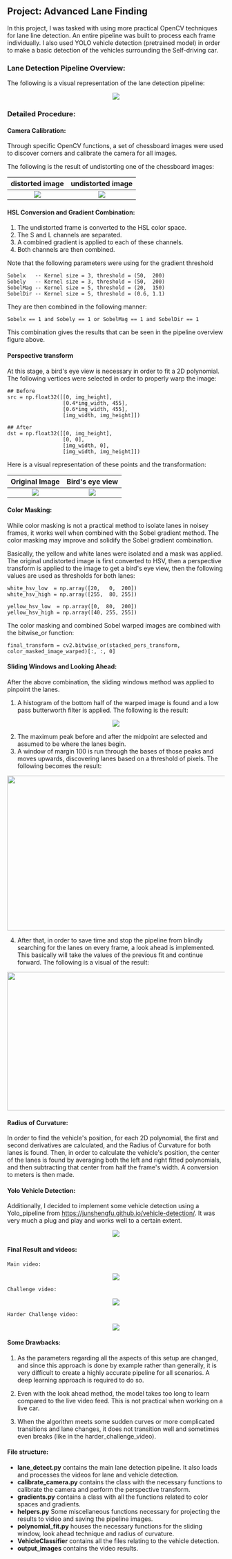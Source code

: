 ## Project: Advanced Lane Finding

In this project, I was tasked with using more practical OpenCV techniques for lane line detection. An entire pipeline was built 
to process each frame individually. I also used YOLO vehicle detection (pretrained model) in order to make a basic detection of the
vehicles surrounding the Self-driving car. 

### Lane Detection Pipeline Overview:

The following is a visual representation of the lane detection pipeline:

<center>
    <img src="doc_imgs/img_pipeline.png"/>
</center>

### Detailed Procedure:

#### Camera Calibration:

Through specific OpenCV functions, a set of chessboard images were used to discover corners and calibrate the camera for all images. 

The following is the result of undistorting one of the chessboard images: 

distorted image | undistorted image
:--------------:|:------------------:
![](camera_cal/calibration1.jpg)| ![](camera_cal/calibration1_undistorted.jpg)

#### HSL Conversion and Gradient Combination:

1. The undistorted frame is converted to the HSL color space. 
2. The S and L channels are separated. 
3. A combined gradient is applied to each of these channels. 
4. Both channels are then combined. 

Note that the following parameters were using for the gradient threshold
```
Sobelx   -- Kernel size = 3, threshold = (50,  200)
Sobely   -- Kernel size = 3, threshold = (50,  200)
SobelMag -- Kernel size = 5, threshold = (20,  150)
SobelDir -- Kernel size = 5, threshold = (0.6, 1.1)
```

They are then combined in the following manner:

```
Sobelx == 1 and Sobely == 1 or SobelMag == 1 and SobelDir == 1
```

This combination gives the results that can be seen in the pipeline overview figure above. 

#### Perspective transform

At this stage, a bird's eye view is necessary in order to fit a 2D polynomial. The following vertices were selected in 
order to properly warp the image:
    
    ## Before
    src = np.float32([[0, img_height],
                      [0.4*img_width, 455],
                      [0.6*img_width, 455],
                      [img_width, img_height]])
                      
    ## After
    dst = np.float32([[0, img_height],
                      [0, 0],
                      [img_width, 0],
                      [img_width, img_height]])
                      
Here is a visual representation of these points and the transformation:

Original Image | Bird's eye view
:--------------:|:------------------:
![](doc_imgs/pers1.png)| ![](doc_imgs/pers2.png)

#### Color Masking:

While color masking is not a practical method to isolate lanes in noisey frames, it works well when combined with the 
Sobel gradient method. The color masking may improve and solidify the Sobel gradient combination. 

Basically, the yellow and white lanes were isolated and a mask was applied. The original undistorted image is first 
converted to HSV, then a perspective transform is applied to the image to get a bird's eye view, then the following 
values are used as thresholds for both lanes:

    white_hsv_low  = np.array([20,   0,  200])
    white_hsv_high = np.array([255,  80, 255])

    yellow_hsv_low  = np.array([0,  80,  200])
    yellow_hsv_high = np.array([40, 255, 255])
    
The color masking and combined Sobel warped images are combined with the bitwise_or function:

    final_transform = cv2.bitwise_or(stacked_pers_transform, color_masked_image_warped)[:, :, 0]
    
#### Sliding Windows and Looking Ahead:

After the above combination, the sliding windows method was applied to pinpoint the lanes. 

1. A histogram of the bottom half of the warped image is found and a low pass butterworth filter is applied. The 
following is the result: 

<center>
    <img src="doc_imgs/hist.png"/>
</center>

2. The maximum peak before and after the midpoint are selected and assumed to be where the lanes begin. 
3. A window of margin 100 is run through the bases of those peaks and moves upwards, discovering lanes based on a 
threshold of pixels. The following becomes the result: 

<center>
    <img src="doc_imgs/polyfit.png" height="358" width="650"/>
    <p></p>
</center>

4. After that, in order to save time and stop the pipeline from blindly searching for the lanes on every frame, a look
ahead is implemented. This basically will take the values of the previous fit and continue forward. The following is 
a visual of the result:

<center>
    <img src="pipeline_imgs/11_sliding_windows_img.jpg" height="320" width="680"/>
    <p></p>
</center>

#### Radius of Curvature:

In order to find the vehicle's position, for each 2D polynomial, the first and second derivatives are calculated, and 
the Radius of Curvature for both lanes is found. Then, in order to calculate the vehicle's position, the center of the 
lanes is found by averaging both the left and right fitted polynomials, and then subtracting that center from half the 
frame's width. A conversion to meters is then made. 

#### Yolo Vehicle Detection: 

Additionally, I decided to implement some vehicle detection using a Yolo_pipeline from https://junshengfu.github.io/vehicle-detection/.
It was very much a plug and play and works well to a certain extent. 

<center>
    <img src="doc_imgs/YOLO.png"/>
    <p></p>
</center>

#### Final Result and videos:

    Main video:


<center>
    <img src="output_images/project_video.gif"/>
    <p></p>
</center>

    Challenge video:

<center>
    <img src="output_images/challenge_video.gif"/>
    <p></p>
</center>

    Harder Challenge video:

<center>
    <img src="output_images/harder_challenge_video.gif"/>
    <p></p>
</center>


#### Some Drawbacks: 

1. As the parameters regarding all the aspects of this setup are changed, and since this approach is done by example 
rather than generally, it is very difficult to create a highly accurate pipeline for all scenarios. A deep learning 
approach is required to do so. 

2. Even with the look ahead method, the model takes too long to learn compared to the live video feed. This is not 
practical when working on a live car. 

3. When the algorithm meets some sudden curves or more complicated transitions and lane changes, it does not transition 
well and sometimes even breaks (like in the harder_challenge_video).

#### File structure: 

- **lane_detect.py** contains the main lane detection pipeline. It also loads and processes the videos for lane and 
vehicle detection.
- **calibrate_camera.py** contains the class with the necessary functions to calibrate the camera and perform the 
perspective transform.
- **gradients.py** contains a class with all the functions related to color spaces and gradients.
- **helpers.py** Some miscellaneous functions necessary for projecting the results to video and saving the pipeline 
images. 
- **polynomial_fit.py** houses the necessary functions for the sliding window, look ahead technique and radius of 
curvature.
- **VehicleClassifier** contains all the files relating to the vehicle detection. 
- **output_images** contains the video results. 
